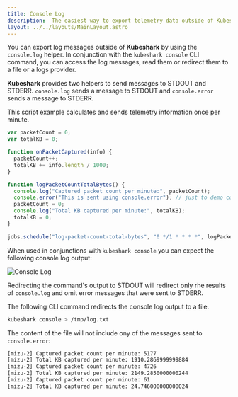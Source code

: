 ```yaml
---
title: Console Log
description:  The easiest way to export telemetry data outside of Kubeshark and then to redirect it elsewhere.
layout: ../../layouts/MainLayout.astro
---
```

You can export log messages outside of **Kubeshark** by using the `console.log` helper. In conjunction with the `kubeshark console` CLI command, you can access the log messages, read them or redirect them to a file or a logs provider.

**Kubeshark** provides two helpers to send messages to STDOUT and STDERR.
`console.log` sends a message to STDOUT and `console.error` sends a message to STDERR.

This script example calculates and sends telemetry information once per minute.

```js
var packetCount = 0;
var totalKB = 0;

function onPacketCaptured(info) {
  packetCount++;
  totalKB += info.length / 1000;
}

function logPacketCountTotalBytes() {
  console.log("Captured packet count per minute:", packetCount);
  console.error("This is sent using console.error"); // just to demo console.error
  packetCount = 0;
  console.log("Total KB captured per minute:", totalKB);
  totalKB = 0;
}

jobs.schedule("log-packet-count-total-bytes", "0 */1 * * * *", logPacketCountTotalBytes);
```

When used in conjunctions with `kubeshark console` you can expect the following console log output:

![Console Log](/console-log-1.png)

Redirecting the command's output to STDOUT will redirect only rhe results of `console.log` and omit error messages that were sent to STDERR.

The following CLI command redirects the console log output to a file.

```bash
kubeshark console > /tmp/log.txt
```

The content of the file will not include ony of the messages sent to `console.error`:

```bash
[mizu-2] Captured packet count per minute: 5177
[mizu-2] Total KB captured per minute: 1910.2869999999884
[mizu-2] Captured packet count per minute: 4726
[mizu-2] Total KB captured per minute: 2149.2850000000244
[mizu-2] Captured packet count per minute: 61
[mizu-2] Total KB captured per minute: 24.746000000000024
```
